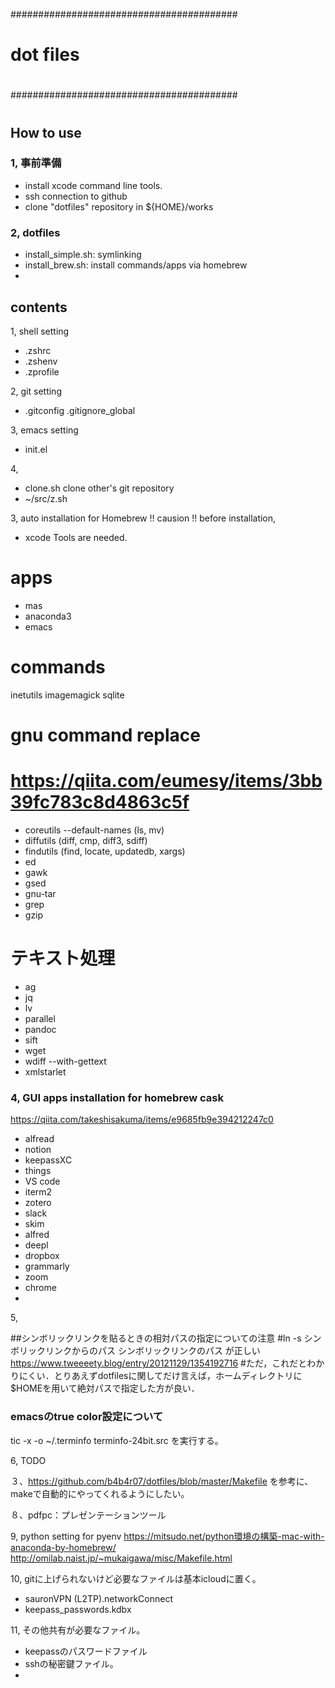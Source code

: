 #########################################
#
# dot files
#
#########################################

# 


## How to use

### 1, 事前準備
- install xcode command line tools.
- ssh connection to github
- clone "dotfiles" repository in ${HOME}/works

### 2, dotfiles
- install_simple.sh: symlinking
- install_brew.sh: install commands/apps via homebrew
- 



## contents

1, shell setting
- .zshrc
- .zshenv
- .zprofile


2, git setting
- .gitconfig
  .gitignore_global


3, emacs setting
- init.el


4,  
- clone.sh clone other's git repository
- ~/src/z.sh
 


3, auto installation for Homebrew
!! causion !!
before installation,
- xcode Tools
are needed.


# apps
- mas
- anaconda3
- emacs

# commands
inetutils
imagemagick
sqlite


# gnu command replace
# https://qiita.com/eumesy/items/3bb39fc783c8d4863c5f
- coreutils --default-names (ls, mv)
- diffutils  (diff, cmp, diff3, sdiff)
- findutils (find, locate, updatedb, xargs)
- ed
- gawk
- gsed
- gnu-tar
- grep
- gzip

# テキスト処理
- ag
- jq
- lv
- parallel
- pandoc
- sift
- wget
- wdiff --with-gettext
- xmlstarlet



### 4, GUI apps installation for homebrew cask
https://qiita.com/takeshisakuma/items/e9685fb9e394212247c0

- alfread
- notion
- keepassXC
- things
- VS code
- iterm2
- zotero
- slack
- skim
- alfred
- deepl
- dropbox
- grammarly
- zoom
- chrome
- 

5, 



##シンボリックリンクを貼るときの相対パスの指定についての注意
#ln -s シンボリックリンクからのパス シンボリックリンクのパス が正しい
https://www.tweeeety.blog/entry/20121129/1354192716
#ただ，これだとわかりにくい．とりあえずdotfilesに関してだけ言えば，ホームディレクトリに$HOMEを用いて絶対パスで指定した方が良い．



### emacsのtrue color設定について
tic -x -o ~/.terminfo terminfo-24bit.src
を実行する。



6, TODO


３、https://github.com/b4b4r07/dotfiles/blob/master/Makefile
を参考に、makeで自動的にやってくれるようにしたい。

８、pdfpc：プレゼンテーションツール



9, python setting for pyenv
https://mitsudo.net/python環境の構築-mac-with-anaconda-by-homebrew/
http://omilab.naist.jp/~mukaigawa/misc/Makefile.html


10, gitに上げられないけど必要なファイルは基本icloudに置く。
- sauronVPN (L2TP).networkConnect
- keepass_passwords.kdbx


11, その他共有が必要なファイル。
- keepassのパスワードファイル
- sshの秘密鍵ファイル。
- 
